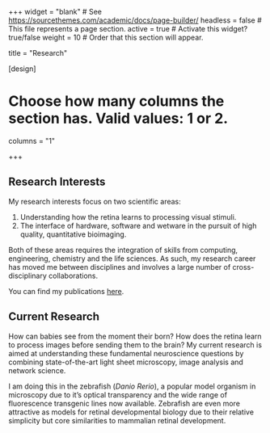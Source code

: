 +++
widget = "blank"  # See https://sourcethemes.com/academic/docs/page-builder/
headless = false  # This file represents a page section.
active = true  # Activate this widget? true/false
weight = 10  # Order that this section will appear.

title = "Research"

[design]
  # Choose how many columns the section has. Valid values: 1 or 2.
  columns = "1"

+++
## Research Interests

My research interests focus on two scientific areas:

  1. Understanding how the retina learns to processing visual stimuli.
  2. The interface of hardware, software and wetware in the pursuit of high quality, quantitative bioimaging.

Both of these areas requires the integration of skills from computing, engineering, chemistry and the life sciences. As such, my research career has moved me between disciplines and involves a large number of cross-disciplinary collaborations.

You can find my publications [here](https://www.chasnelson.co.uk/research/publications/).

## Current Research

How can babies see from the moment their born? How does the retina learn to process images before sending them to the brain? My current research is aimed at understanding these fundamental neuroscience questions by combining state-of-the-art light sheet microscopy, image analysis and network science.

I am doing this in the zebrafish (_Danio Rerio_), a popular model organism in microscopy due to it&#8217;s optical transparency and the wide range of fluorescence transgenic lines now available. Zebrafish are even more attractive as models for retinal developmental biology due to their relative simplicity but core similarities to mammalian retinal development.
